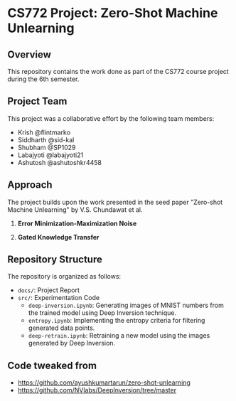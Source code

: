 # CS772 Project: Zero-Shot Machine Unlearning

## Overview
This repository contains the work done as part of the CS772 course project during the 6th semester.

## Project Team
This project was a collaborative effort by the following team members:

- Krish @flintmarko
- Siddharth @sid-kal
- Shubham @SP1029
- Labajyoti @labajyoti21
- Ashutosh @ashutoshkr4458

## Approach
The project builds upon the work presented in the seed paper "Zero-shot Machine Unlearning" by V.S. Chundawat et al.

1. **Error Minimization-Maximization Noise**

2. **Gated Knowledge Transfer**

## Repository Structure
The repository is organized as follows:

- `docs/`: Project Report
- `src/`: Experimentation Code
  - `deep-inversion.ipynb`: Generating images of MNIST numbers from the trained model using Deep Inversion technique.
  - `entropy.ipynb`: Implementing the entropy criteria for filtering generated data points.
  - `deep-retrain.ipynb`: Retraining a new model using the images generated by Deep Inversion.

## Code tweaked from
- https://github.com/ayushkumartarun/zero-shot-unlearning
- https://github.com/NVlabs/DeepInversion/tree/master
